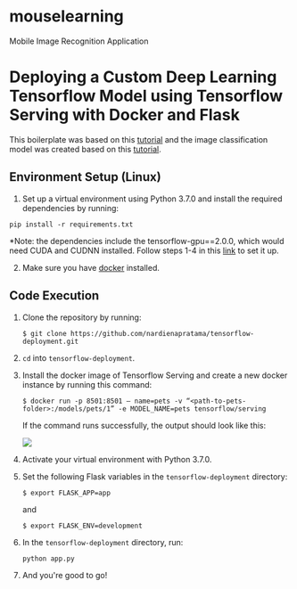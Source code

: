 # mouselearning
Mobile Image Recognition Application

# Deploying a Custom Deep Learning Tensorflow Model using Tensorflow Serving with Docker and Flask

This boilerplate was based on this [tutorial](https://towardsdatascience.com/deploying-deep-learning-models-using-tensorflow-serving-with-docker-and-flask-3b9a76ffbbda) and the image classification model was created based on this [tutorial](https://androidkt.com/tensorflow-model-for-prediction-from-scratch/).

## Environment Setup (Linux)

1. Set up a virtual environment using Python 3.7.0 and install the required dependencies by running:

``` 
pip install -r requirements.txt
```
*Note: the dependencies include the tensorflow-gpu==2.0.0, which would need CUDA and CUDNN installed. Follow steps 1-4 in this [link](https://towardsdatascience.com/deploying-deep-learning-models-using-tensorflow-serving-with-docker-and-flask-3b9a76ffbbda) to set it up.

2. Make sure you have [docker](https://docs.docker.com/get-docker/) installed.

## Code Execution

1. Clone the repository by running:
    ```
    $ git clone https://github.com/nardienapratama/tensorflow-deployment.git
    ```
    
2. `cd` into `tensorflow-deployment`.
3. Install the docker image of Tensorflow Serving and create a new docker instance by running this command:
    ```
    $ docker run -p 8501:8501 — name=pets -v “<path-to-pets-folder>:/models/pets/1” -e MODEL_NAME=pets tensorflow/serving
    ```
    If the command runs successfully, the output should look like this:
    
    ![](https://github.com/nardienapratama/tensorflow-deployment/blob/main/documentation/docker-tf-serving-image-success.png)
    
4. Activate your virtual environment with Python 3.7.0.
5. Set the following Flask variables in the `tensorflow-deployment` directory:
    ```
    $ export FLASK_APP=app
    ```
    
    and 
    
    ```
    $ export FLASK_ENV=development
    ```
6. In the `tensorflow-deployment` directory, run:
    ```
    python app.py
    ```
    
7. And you're good to go!
